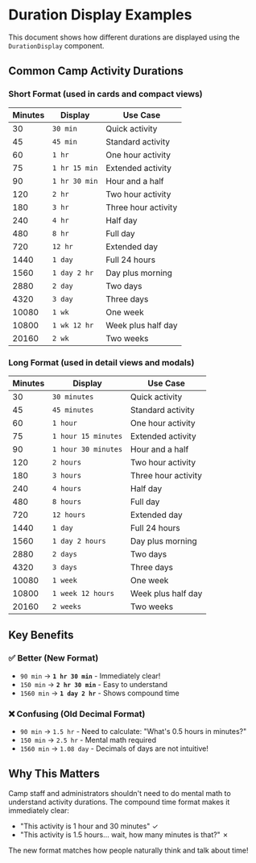 # Duration Display Examples

This document shows how different durations are displayed using the `DurationDisplay` component.

## Common Camp Activity Durations

### Short Format (used in cards and compact views)

| Minutes | Display | Use Case |
|---------|---------|----------|
| 30 | `30 min` | Quick activity |
| 45 | `45 min` | Standard activity |
| 60 | `1 hr` | One hour activity |
| 75 | `1 hr 15 min` | Extended activity |
| 90 | `1 hr 30 min` | Hour and a half |
| 120 | `2 hr` | Two hour activity |
| 180 | `3 hr` | Three hour activity |
| 240 | `4 hr` | Half day |
| 480 | `8 hr` | Full day |
| 720 | `12 hr` | Extended day |
| 1440 | `1 day` | Full 24 hours |
| 1560 | `1 day 2 hr` | Day plus morning |
| 2880 | `2 day` | Two days |
| 4320 | `3 day` | Three days |
| 10080 | `1 wk` | One week |
| 10800 | `1 wk 12 hr` | Week plus half day |
| 20160 | `2 wk` | Two weeks |

### Long Format (used in detail views and modals)

| Minutes | Display | Use Case |
|---------|---------|----------|
| 30 | `30 minutes` | Quick activity |
| 45 | `45 minutes` | Standard activity |
| 60 | `1 hour` | One hour activity |
| 75 | `1 hour 15 minutes` | Extended activity |
| 90 | `1 hour 30 minutes` | Hour and a half |
| 120 | `2 hours` | Two hour activity |
| 180 | `3 hours` | Three hour activity |
| 240 | `4 hours` | Half day |
| 480 | `8 hours` | Full day |
| 720 | `12 hours` | Extended day |
| 1440 | `1 day` | Full 24 hours |
| 1560 | `1 day 2 hours` | Day plus morning |
| 2880 | `2 days` | Two days |
| 4320 | `3 days` | Three days |
| 10080 | `1 week` | One week |
| 10800 | `1 week 12 hours` | Week plus half day |
| 20160 | `2 weeks` | Two weeks |

## Key Benefits

### ✅ Better (New Format)
- `90 min` → **`1 hr 30 min`** - Immediately clear!
- `150 min` → **`2 hr 30 min`** - Easy to understand
- `1560 min` → **`1 day 2 hr`** - Shows compound time

### ❌ Confusing (Old Decimal Format)
- `90 min` → `1.5 hr` - Need to calculate: "What's 0.5 hours in minutes?"
- `150 min` → `2.5 hr` - Mental math required
- `1560 min` → `1.08 day` - Decimals of days are not intuitive!

## Why This Matters

Camp staff and administrators shouldn't need to do mental math to understand activity durations. The compound time format makes it immediately clear:
- "This activity is 1 hour and 30 minutes" ✓
- "This activity is 1.5 hours... wait, how many minutes is that?" ✗

The new format matches how people naturally think and talk about time!

